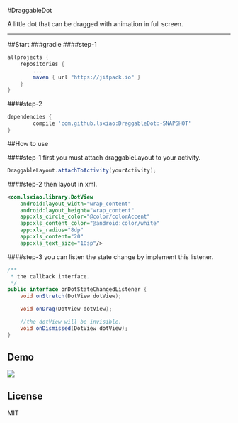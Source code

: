 #DraggableDot

A little dot that can be dragged with animation in full screen. 

------
##Start 
###gradle
####step-1

```groovy
allprojects {
	repositories {
		...
		maven { url "https://jitpack.io" }
	}
}
```
####step-2

```groovy
dependencies {
        compile 'com.github.lsxiao:DraggableDot:-SNAPSHOT'
}
```


##How to use

####step-1
first you must attach draggableLayout to your activity.

```java
DraggableLayout.attachToActivity(yourActivity);
```

####step-2
then layout in xml.

```xml
<com.lsxiao.library.DotView
    android:layout_width="wrap_content"
    android:layout_height="wrap_content"
    app:xls_circle_color="@color/colorAccent"
    app:xls_content_color="@android:color/white"
    app:xls_radius="8dp"
    app:xls_content="20"
    app:xls_text_size="10sp"/>
```

####step-3
you can listen the state change by implement this listener.

```java
/**
 * the callback interface.
 */
public interface onDotStateChangedListener {
    void onStretch(DotView dotView);

    void onDrag(DotView dotView);

    //the dotView will be invisible.
    void onDismissed(DotView dotView);
}

```

## Demo

![](https://github.com/lsxiao/DraggableDot/blob/master/demo.gif?raw=true)



## License

MIT